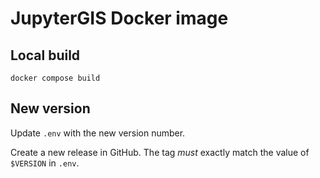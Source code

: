 # JupyterGIS Docker image

## Local build

```
docker compose build
```


## New version

Update `.env` with the new version number.

Create a new release in GitHub.
The tag _must_ exactly match the value of `$VERSION` in `.env`.
